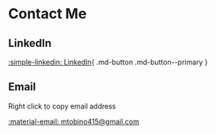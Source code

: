 # Contact Me

## LinkedIn
[:simple-linkedin: LinkedIn](https://www.linkedin.com/in/matthew-tobino-704a631b8/){ .md-button .md-button--primary }
## Email
Right click to copy email address

[:material-email: mtobino415@gmail.com](mailto:mtobino415@gmail.com)
